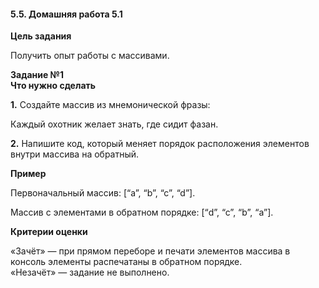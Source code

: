 #### 5.5. Домашняя работа 5.1

**Цель задания**

Получить опыт работы с массивами.

**Задание №1**  
**Что нужно сделать**

**1.** Создайте массив из мнемонической фразы:

Каждый охотник желает знать, где сидит фазан.

**2.** Напишите код, который меняет порядок расположения элементов внутри массива на обратный.

**Пример**

Первоначальный массив: [“a”, “b”, “c”, “d”].

Массив с элементами в обратном порядке: [“d”, “c”, “b”, “a”].

**Критерии оценки**

«Зачёт» — при прямом переборе и печати элементов массива в консоль элементы распечатаны в обратном порядке.  
«Незачёт» — задание не выполнено.
